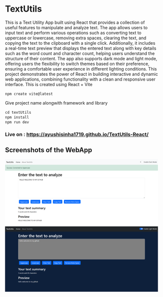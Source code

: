 # TextUtils
This is a Text Utility App built using React that provides a collection of useful features to manipulate and analyze text. The app allows users to input text and perform various operations such as converting text to uppercase or lowercase, removing extra spaces, clearing the text, and copying the text to the clipboard with a single click. Additionally, it includes a real-time text preview that displays the entered text along with key details such as the word count and character count, helping users understand the structure of their content. The app also supports dark mode and light mode, offering users the flexibility to switch themes based on their preference, ensuring a comfortable user experience in different lighting conditions. This project demonstrates the power of React in building interactive and dynamic web applications, combining functionality with a clean and responsive user interface.
This is created using React + Vite
``` 
npm create vite@latest
```
Give project name alongwith framework and library
```
cd textUtils
npm install
npm run dev
```
### Live on : https://ayushisinha1719.github.io/TextUtils-React/

## Screenshots of the WebApp
![Screenshot](preview1.png)
![Screenshot](preview2.png)




